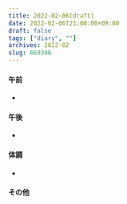 ```yaml
---
title: 2022-02-06[draft]
date: 2022-02-06T21:00:00+09:00
draft: false
tags: ["diary", ""]
archives: 2022-02
slug: 669396
---
```

#### 午前
- 
#### 午後
- 
#### 体調
- 
#### その他